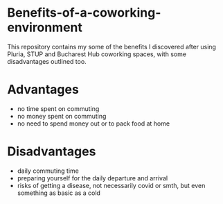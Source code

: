 # Benefits-of-a-coworking-environment

This repository contains my some of the benefits I discovered after using Pluria, STUP and Bucharest Hub coworking spaces, with some disadvantages outlined too.

# Advantages
- no time spent on commuting
- no money spent on commuting
- no need to spend money out or to pack food at home

# Disadvantages
- daily commuting time
- preparing yourself for the daily departure and arrival
- risks of getting a disease, not necessarily covid or smth, but even something as basic as a cold
